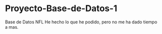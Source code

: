# Proyecto-Base-de-Datos-1
Base de Datos NFL
He hecho lo que he podido, pero no me ha dado tiempo a mas.
